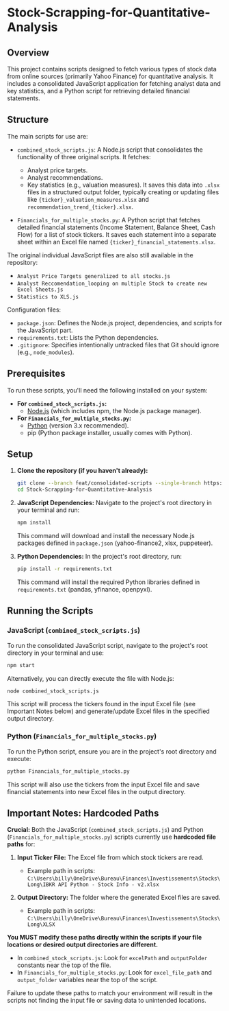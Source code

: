 # Stock-Scrapping-for-Quantitative-Analysis

## Overview

This project contains scripts designed to fetch various types of stock data from online sources (primarily Yahoo Finance) for quantitative analysis. It includes a consolidated JavaScript application for fetching analyst data and key statistics, and a Python script for retrieving detailed financial statements.

## Structure

The main scripts for use are:

*   `combined_stock_scripts.js`: A Node.js script that consolidates the functionality of three original scripts. It fetches:
    *   Analyst price targets.
    *   Analyst recommendations.
    *   Key statistics (e.g., valuation measures).
    It saves this data into `.xlsx` files in a structured output folder, typically creating or updating files like `{ticker}_valuation_measures.xlsx` and `recommendation_trend_{ticker}.xlsx`.

*   `Financials_for_multiple_stocks.py`: A Python script that fetches detailed financial statements (Income Statement, Balance Sheet, Cash Flow) for a list of stock tickers. It saves each statement into a separate sheet within an Excel file named `{ticker}_financial_statements.xlsx`.

The original individual JavaScript files are also still available in the repository:
*   `Analyst Price Targets generalized to all stocks.js`
*   `Analyst Reccomendation_looping on multiple Stock to create new Excel Sheets.js`
*   `Statistics to XLS.js`

Configuration files:
*   `package.json`: Defines the Node.js project, dependencies, and scripts for the JavaScript part.
*   `requirements.txt`: Lists the Python dependencies.
*   `.gitignore`: Specifies intentionally untracked files that Git should ignore (e.g., `node_modules`).

## Prerequisites

To run these scripts, you'll need the following installed on your system:

*   **For `combined_stock_scripts.js`:**
    *   [Node.js](https://nodejs.org/) (which includes npm, the Node.js package manager).
*   **For `Financials_for_multiple_stocks.py`:**
    *   [Python](https://www.python.org/) (version 3.x recommended).
    *   pip (Python package installer, usually comes with Python).

## Setup

1.  **Clone the repository (if you haven't already):**
    ```bash
    git clone --branch feat/consolidated-scripts --single-branch https://github.com/BillyBoukobza/Stock-Scrapping-for-Quantitative-Analysis
    cd Stock-Scrapping-for-Quantitative-Analysis
    ```

2.  **JavaScript Dependencies:**
    Navigate to the project's root directory in your terminal and run:
    ```bash
    npm install
    ```
    This command will download and install the necessary Node.js packages defined in `package.json` (yahoo-finance2, xlsx, puppeteer).

3.  **Python Dependencies:**
    In the project's root directory, run:
    ```bash
    pip install -r requirements.txt
    ```
    This command will install the required Python libraries defined in `requirements.txt` (pandas, yfinance, openpyxl).

## Running the Scripts

### JavaScript (`combined_stock_scripts.js`)

To run the consolidated JavaScript script, navigate to the project's root directory in your terminal and use:
```bash
npm start
```
Alternatively, you can directly execute the file with Node.js:
```bash
node combined_stock_scripts.js
```
This script will process the tickers found in the input Excel file (see Important Notes below) and generate/update Excel files in the specified output directory.

### Python (`Financials_for_multiple_stocks.py`)

To run the Python script, ensure you are in the project's root directory and execute:
```bash
python Financials_for_multiple_stocks.py
```
This script will also use the tickers from the input Excel file and save financial statements into new Excel files in the output directory.

## Important Notes: Hardcoded Paths

**Crucial:** Both the JavaScript (`combined_stock_scripts.js`) and Python (`Financials_for_multiple_stocks.py`) scripts currently use **hardcoded file paths** for:

1.  **Input Ticker File:** The Excel file from which stock tickers are read.
    *   Example path in scripts: `C:\Users\billy\OneDrive\Bureau\Finances\Investissements\Stocks\Long\IBKR API Python - Stock Info - v2.xlsx`

2.  **Output Directory:** The folder where the generated Excel files are saved.
    *   Example path in scripts: `C:\Users\billy\OneDrive\Bureau\Finances\Investissements\Stocks\Long\XLSX`

**You MUST modify these paths directly within the scripts if your file locations or desired output directories are different.**

*   In `combined_stock_scripts.js`: Look for `excelPath` and `outputFolder` constants near the top of the file.
*   In `Financials_for_multiple_stocks.py`: Look for `excel_file_path` and `output_folder` variables near the top of the script.

Failure to update these paths to match your environment will result in the scripts not finding the input file or saving data to unintended locations.
